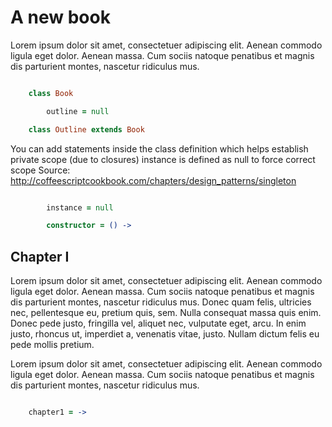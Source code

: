 
# A new book

Lorem ipsum dolor sit amet, consectetuer adipiscing elit. Aenean commodo ligula
eget dolor. Aenean massa. Cum sociis natoque penatibus et magnis dis parturient
montes, nascetur ridiculus mus.

```coffeescript

    class Book

        outline = null

    class Outline extends Book

```

You can add statements inside the class definition which helps establish private
scope (due to closures) instance is defined as null to force correct scope
Source: <http://coffeescriptcookbook.com/chapters/design_patterns/singleton>

```coffeescript

        instance = null

        constructor = () ->

```



## Chapter I

Lorem ipsum dolor sit amet, consectetuer adipiscing elit. Aenean commodo ligula
eget dolor. Aenean massa. Cum sociis natoque penatibus et magnis dis parturient
montes, nascetur ridiculus mus. Donec quam felis, ultricies nec, pellentesque
eu, pretium quis, sem. Nulla consequat massa quis enim. Donec pede justo,
fringilla vel, aliquet nec, vulputate eget, arcu. In enim justo, rhoncus ut,
imperdiet a, venenatis vitae, justo. Nullam dictum felis eu pede mollis pretium.

Lorem ipsum dolor sit amet, consectetuer adipiscing elit. Aenean commodo ligula
eget dolor. Aenean massa. Cum sociis natoque penatibus et magnis dis parturient
montes, nascetur ridiculus mus.

```coffeescript

    chapter1 = ->


```
